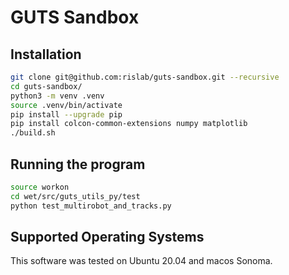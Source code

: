 # GUTS Sandbox

## Installation

```bash
git clone git@github.com:rislab/guts-sandbox.git --recursive
cd guts-sandbox/
python3 -m venv .venv
source .venv/bin/activate
pip install --upgrade pip
pip install colcon-common-extensions numpy matplotlib
./build.sh
```

## Running the program
```bash
source workon
cd wet/src/guts_utils_py/test
python test_multirobot_and_tracks.py
```

## Supported Operating Systems
This software was tested on Ubuntu 20.04 and macos Sonoma.
